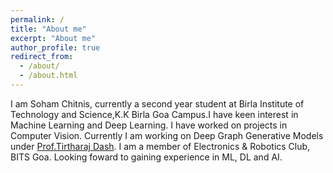 ```yaml
---
permalink: /
title: "About me"
excerpt: "About me"
author_profile: true
redirect_from: 
  - /about/
  - /about.html
---
```


I am Soham Chitnis, currently a second year student at Birla Institute of Technology and Science,K.K Birla Goa Campus.I have keen interest in Machine Learning and Deep Learning. I have worked on projects in Computer Vision. Currently I am working on Deep Graph Generative Models under [Prof.Tirtharaj Dash](https://tirtharajdash.github.io/). I am a member of Electronics & Robotics Club, BITS Goa. Looking foward to gaining experience in ML, DL and AI. 

